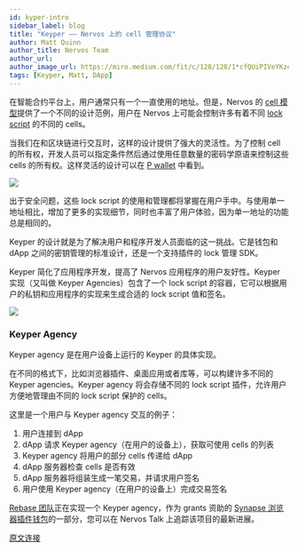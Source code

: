 ```yaml
---
id: kyper-intro
sidebar_label: blog
title: "Keyper —— Nervos 上的 cell 管理协议"
author: Matt Quinn
author_title: Nervos Team
author_url:
author_image_url: https://miro.medium.com/fit/c/128/128/1*cfQUiPIVeYKzexUs-VCp5Q.jpeg
tags: [Keyper, Matt, DApp]
---
```


在智能合约平台上，用户通常只有一个一直使用的地址。但是，Nervos 的 [cell 模型](https://docs.nervos.org/key-concepts/cell-model.html)提供了一个不同的设计范例，用户在 Nervos 上可能会控制许多有着不同 [lock script](https://docs.nervos.org/technical-concepts/architecture.html#lock-script) 的不同的 cells。

当我们在和区块链进行交互时，这样的设计提供了强大的灵活性。为了控制 cell 的所有权，开发人员可以指定条件然后通过使用任意数量的密码学原语来控制这些 cells 的所有权。这样灵活的设计可以在 [P wallet](https://www.youtube.com/watch?v=Bh7GpFerpJw) 中看到。

<!--truncate-->

![](/img/blog/kyper-intro-1.png)

出于安全问题，这些 lock script 的使用和管理都将掌握在用户手中。与使用单一地址相比，增加了更多的实现细节，同时也丰富了用户体验，因为单一地址的功能总是相同的。

Keyper 的设计就是为了解决用户和程序开发人员面临的这一挑战。它是钱包和 dApp 之间的密钥管理的标准设计，还是一个支持插件的 lock 管理 SDK。

Keyper 简化了应用程序开发，提高了 Nervos 应用程序的用户友好性。Keyper 实现（又叫做 Keyper Agencies）包含了一个 lock script 的容器，它可以根据用户的私钥和应用程序的实现来生成合适的 lock script 值和签名。

![](/img/blog/kyper-intro-2.png)

### Keyper Agency

Keyper agency 是在用户设备上运行的 Keyper 的具体实现。

在不同的格式下，比如浏览器插件、桌面应用或者库等，可以构建许多不同的 Keyper agencies。Keyper agency 将会存储不同的 lock script 插件，允许用户方便地管理由不同的 lock script 保护的 cells。

这里是一个用户与 Keyper agency 交互的例子：

1. 用户连接到 dApp
2. dApp 请求 Keyper agency（在用户的设备上），获取可使用 cells 的列表
3. Keyper agency 将用户的部分 cells 传递给 dApp
4. dApp 服务器检查 cells 是否有效
5. dApp 服务器将组装生成一笔交易，并请求用户签名
6. 用户使用 Keyper agency（在用户的设备上）完成交易签名

[Rebase 团队](https://rebase.foundation/)正在实现一个 Keyper agency，作为 grants 资助的 [Synapse 浏览器插件钱包](https://talk.nervos.org/t/synapse-browser-wallet-and-keyper-agency/4339/)的一部分，您可以在 Nervos Talk 上追踪该项目的最新进展。

[原文连接](https://medium.com/nervosnetwork/introducing-keyper-for-cell-management-on-nervos-8e5a8a42fa5f)
